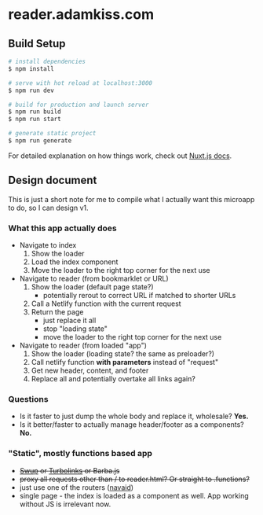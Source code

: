 # reader.adamkiss.com

## Build Setup

```bash
# install dependencies
$ npm install

# serve with hot reload at localhost:3000
$ npm run dev

# build for production and launch server
$ npm run build
$ npm run start

# generate static project
$ npm run generate
```

For detailed explanation on how things work, check out [Nuxt.js docs](https://nuxtjs.org).

## Design document

This is just a short note for me to compile what I actually want this microapp to do, so I can design v1.

### What this app actually does

- Navigate to index
	1. Show the loader
	2. Load the index component
	3. Move the loader to the right top corner for the next use
- Navigate to reader (from bookmarklet or URL)
	1. Show the loader (default page state?)
		- potentially rerout to correct URL if matched to shorter URLs
	2. Call a Netlify function with the current request
	3. Return the page
		- just replace it all
		- stop "loading state"
		- move the loader to the right top corner for the next use
- Navigate to reader (from loaded "app")
	1. Show the loader (loading state? the same as preloader?)
	2. Call netlify function **with parameters** instead of "request"
	3. Get new header, content, and footer
	4. Replace all and potentially overtake all links again?

### Questions
- Is it faster to just dump the whole body and replace it, wholesale? **Yes.**
- Is it better/faster to actually manage header/footer as a components? **No.**

### "Static", mostly functions based app
- ~~[Swup](https://swup.js.org) or [Turbolinks](https://github.com/turbolinks/turbolinks) or Barba.js~~
- ~~proxy all requests other than / to reader.html? Or straight to .functions?~~
- just use one of the routers ([navaid](lukeed/navaid))
- single page - the index is loaded as a component as well. App working without JS is irrelevant now.
